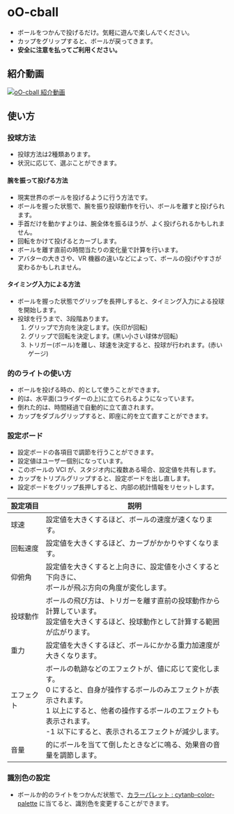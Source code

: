 # oO-cball

- ボールをつかんで投げるだけ。気軽に遊んで楽しんでください。
- カップをグリップすると、ボールが戻ってきます。
- **安全に注意を払ってご利用ください。**

## 紹介動画
[![oO-cball 紹介動画](https://img.youtube.com/vi/R6Cl1bQAUqQ/0.jpg)](https://www.youtube.com/watch?v=R6Cl1bQAUqQ)

## 使い方

### 投球方法

- 投球方法は2種類あります。
- 状況に応じて、選ぶことができます。

#### 腕を振って投げる方法

- 現実世界のボールを投げるように行う方法です。
- ボールを握った状態で、腕を振り投球動作を行い、ボールを離すと投げられます。
- 手首だけを動かすよりは、腕全体を振るほうが、よく投げられるかもしれません。
- 回転をかけて投げるとカーブします。
- ボールを離す直前の時間当たりの変化量で計算を行います。
- アバターの大きさや、VR 機器の違いなどによって、ボールの投げやすさが変わるかもしれません。

#### タイミング入力による方法

- ボールを握った状態でグリップを長押しすると、タイミング入力による投球を開始します。
- 投球を行うまで、3段階あります。
    1. グリップで方向を決定します。(矢印が回転)
    2. グリップで回転を決定します。(黒い小さい球体が回転)
    3. トリガー(ボール)を離し、球速を決定すると、投球が行われます。(赤いゲージ)

### 的のライトの使い方

- ボールを投げる時の、的として使うことができます。
- 的は、水平面(コライダーの上)に立てられるようになっています。
- 倒れた的は、時間経過で自動的に立て直されます。
- カップをダブルグリップすると、即座に的を立て直すことができます。

### 設定ボード

- 設定ボードの各項目で調節を行うことができます。
- 設定値はユーザー個別になっています。
- このボールの VCI が、スタジオ内に複数ある場合、設定値を共有します。
- カップをトリプルグリップすると、設定ボードを出し直します。
- 設定ボードをグリップ長押しすると、内部の統計情報をリセットします。

| 設定項目 | 説明 |
|----|----|
|球速|設定値を大きくするほど、ボールの速度が速くなります。|
|回転速度|設定値を大きくするほど、カーブがかかりやすくなります。|
|仰俯角|設定値を大きくすると上向きに、設定値を小さくすると下向きに、<br>ボールが飛ぶ方向の角度が変化します。|
|投球動作|ボールの飛び方は、トリガーを離す直前の投球動作から計算しています。<br>設定値を大きくするほど、投球動作として計算する範囲が広がります。
|重力|設定値を大きくするほど、ボールにかかる重力加速度が大きくなります。|
|エフェクト|ボールの軌跡などのエフェクトが、値に応じて変化します。<br>0 にすると、自身が操作するボールのみエフェクトが表示されます。<br>1 以上にすると、他者の操作するボールのエフェクトも表示されます。<br>-1 以下にすると、表示されるエフェクトが減少します。|
|音量|的にボールを当てて倒したときなどに鳴る、効果音の音量を調節します。|

### 識別色の設定

- ボールか的のライトをつかんだ状態で、[カラーパレット : cytanb-color-palette](https://seed.online/items/d0ae0f3c831715b712d8d750c9c4b0488d7d5c2e1fed864be8e121ad76579ffe) に当てると、識別色を変更することができます。
